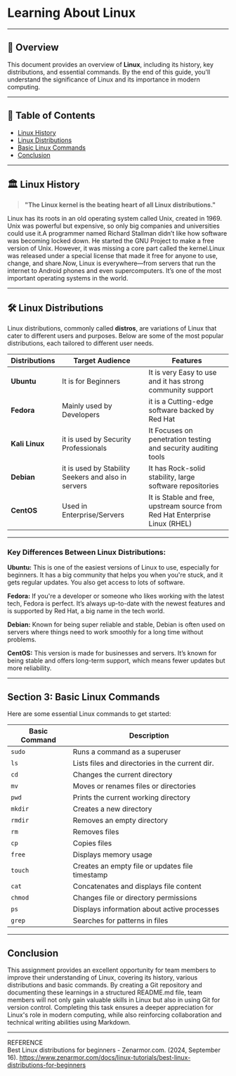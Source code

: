 # Learning About Linux

---

## 🚀 Overview

This document provides an overview of **Linux**, including its history, key distributions, and essential commands. By the end of this guide, you'll understand the significance of Linux and its importance in modern computing.

---

## 📖 Table of Contents
- [Linux History](#-linux-history)
- [Linux Distributions](#-linux-distributions)
- [Basic Linux Commands](#-basic-linux-commands)
- [Conclusion](#-conclusion)

---

## 🏛️ Linux History

> **"The Linux kernel is the beating heart of all Linux distributions."**

 Linux has its roots in an old operating system called Unix, created in 1969. Unix was powerful but expensive, so only big companies and universities could use it.A programmer named Richard Stallman didn’t like how software was becoming locked down. He started the GNU Project to make a free version of Unix. However, it was missing a core part called the kernel.Linux was released under a special license that made it free for anyone to use, change, and share.Now, Linux is everywhere—from servers that run the internet to Android phones and even supercomputers. It’s one of the most important operating systems in the world.

---

## 🛠️ Linux Distributions

Linux distributions, commonly called **distros**, are variations of Linux that cater to different users and purposes. Below are some of the most popular distributions, each tailored to different user needs.

| Distributions         | Target Audience  | Features                                         |
|----------------|------------------|--------------------------------------------------|
| **Ubuntu**     | It is for Beginners         | It is very Easy to use and it has strong community support            |
| **Fedora**     | Mainly used by Developers        | it is a Cutting-edge software backed by Red Hat         |
| **Kali Linux** | it is used by Security Professionals     | It Focuses on penetration testing and security auditing tools   |
| **Debian**   | it is used by Stability Seekers and also in servers | It has Rock-solid stability, large software repositories   |
| **CentOS** | Used in Enterprise/Servers  | It is Stable and free, upstream source from Red Hat Enterprise Linux (RHEL)     |

---

### Key Differences Between Linux Distributions: 
 **Ubuntu:** This is one of the easiest versions of Linux to use, especially for beginners. It has a big community that helps you when you're stuck, and it gets regular updates. You also get access to lots of software.  
 
 **Fedora:** If you're a developer or someone who likes working with the latest tech, Fedora is perfect. It’s always up-to-date with the newest features and is supported by Red Hat, a big name in the tech world.  
 
 **Debian:** Known for being super reliable and stable, Debian is often used on servers where things need to work smoothly for a long time without problems.  
 
 **CentOS:** This version is made for businesses and servers. It’s known for being stable and offers long-term support, which means fewer updates but more reliability.  
 
 
---

## Section 3: Basic Linux Commands

Here are some essential Linux commands to get started:

| Basic Command   | Description                                      |
|-----------|--------------------------------------------------|
| `sudo`    | Runs a command as a superuser                    |
| `ls`      | Lists files and directories in the current dir.  |
| `cd`      | Changes the current directory                    |
| `mv`      | Moves or renames files or directories            |
| `pwd`     | Prints the current working directory             |
| `mkdir`   | Creates a new directory                          |
| `rmdir`   | Removes an empty directory                       |
| `rm`      | Removes files                                    |
| `cp`      | Copies files                                     |
| `free`    | Displays memory usage                            |
| `touch`   | Creates an empty file or updates file timestamp  |
| `cat`     | Concatenates and displays file content           |
| `chmod`   | Changes file or directory permissions            |
| `ps`      | Displays information about active processes      |
| `grep`    | Searches for patterns in files                   |



---

## Conclusion 

This assignment provides an excellent opportunity for team members to improve their understanding of Linux, covering its history, various distributions and basic commands. By creating a Git repository and documenting these learnings in a structured README.md file, team members will not only gain valuable skills in Linux but also in using Git for version control. Completing this task ensures a deeper appreciation for Linux's role in modern computing, while also reinforcing collaboration and technical writing abilities using Markdown.  

---

REFERENCE   
Best Linux distributions for beginners - Zenarmor.com. (2024, September 16). https://www.zenarmor.com/docs/linux-tutorials/best-linux-distributions-for-beginners


